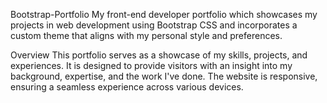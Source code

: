 Bootstrap-Portfolio My front-end developer portfolio which showcases my projects in web development using Bootstrap CSS and incorporates a custom theme that aligns with my personal style and preferences.

Overview This portfolio serves as a showcase of my skills, projects, and experiences. It is designed to provide visitors with an insight into my background, expertise, and the work I've done. The website is responsive, ensuring a seamless experience across various devices.
